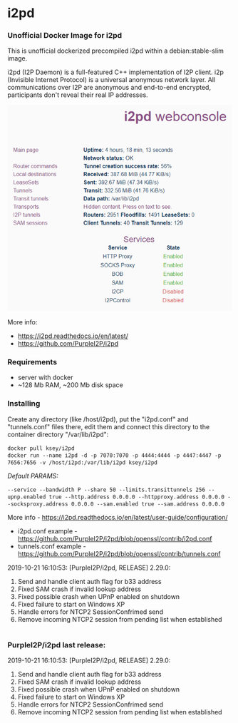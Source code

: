 # i2pd
### Unofficial Docker Image for i2pd
This is unofficial dockerized precompiled i2pd within a debian:stable-slim image.

i2pd (I2P Daemon) is a full-featured C++ implementation of I2P client. i2p (Invisible Internet Protocol) is a universal anonymous network layer. All communications over I2P are anonymous and end-to-end encrypted, participants don't reveal their real IP addresses.

![i2pd](https://raw.githubusercontent.com/MrKsey/i2pd/master/i2pd.PNG)

More info:
- https://i2pd.readthedocs.io/en/latest/
- https://github.com/PurpleI2P/i2pd

### Requirements

* server with docker
* ~128 Mb RAM, ~200 Mb disk space 

### Installing

Create any directory (like /host/i2pd), put the "i2pd.conf" and "tunnels.conf" files there, edit them and connect this directory to the container directory "/var/lib/i2pd":
```
docker pull ksey/i2pd
docker run --name i2pd -d -p 7070:7070 -p 4444:4444 -p 4447:4447 -p 7656:7656 -v /host/i2pd:/var/lib/i2pd ksey/i2pd
```

*Default PARAMS:*
```
--service --bandwidth P --share 50 --limits.transittunnels 256 --upnp.enabled true --http.address 0.0.0.0 --httpproxy.address 0.0.0.0 --socksproxy.address 0.0.0.0 --sam.enabled true --sam.address 0.0.0.0
```
More info - https://i2pd.readthedocs.io/en/latest/user-guide/configuration/

* i2pd.conf example - https://github.com/PurpleI2P/i2pd/blob/openssl/contrib/i2pd.conf 
* tunnels.conf example - https://github.com/PurpleI2P/i2pd/blob/openssl/contrib/tunnels.conf


2019-10-21 16:10:53: [PurpleI2P/i2pd, RELEASE] 2.29.0:

1. Send and handle client auth flag for b33 address
2. Fixed SAM crash if invalid lookup address
3. Fixed possible crash when UPnP enabled on shutdown
4. Fixed failure to start on Windows XP
5. Handle errors for NTCP2 SessionConfrimed send
6. Remove incoming  NTCP2 session from pending list when established
# #
### PurpleI2P/i2pd last release:
2019-10-21 16:10:53: [PurpleI2P/i2pd, RELEASE] 2.29.0:

1. Send and handle client auth flag for b33 address
2. Fixed SAM crash if invalid lookup address
3. Fixed possible crash when UPnP enabled on shutdown
4. Fixed failure to start on Windows XP
5. Handle errors for NTCP2 SessionConfrimed send
6. Remove incoming  NTCP2 session from pending list when established
